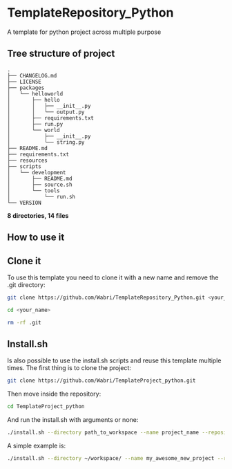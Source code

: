 # TemplateRepository_Python
A template for python project across multiple purpose

## Tree structure of project

```Tree
.
├── CHANGELOG.md
├── LICENSE
├── packages
│   └── helloworld
│       ├── hello
│       │   ├── __init__.py
│       │   └── output.py
│       ├── requirements.txt
│       ├── run.py
│       └── world
│           ├── __init__.py
│           └── string.py
├── README.md
├── requirements.txt
├── resources
├── scripts
│   └── development
│       ├── README.md
│       ├── source.sh
│       └── tools
│           └── run.sh
└── VERSION
```

**8 directories, 14 files**

## How to use it

## Clone it

To use this template you need to clone it with a new name and remove the .git directory:

```Bash
git clone https://github.com/Wabri/TemplateRepository_Python.git <your_name>

cd <your_name>

rm -rf .git
```

## Install.sh

Is also possible to use the install.sh scripts and reuse this template multiple times.
The first thing is to clone the project:

```bash
git clone https://github.com/Wabri/TemplateProject_python.git
```

Then move inside the repository:

```Bash
cd TemplateProject_python
```

And run the install.sh with arguments or none:

```Bash
./install.sh --directory path_to_workspace --name project_name --repository https://github.com/github_name/repository_name.git
```

A simple example is:

```Bash
./install.sh --directory ~/workspace/ --name my_awesome_new_project --repository https://github.com/wabri/AwesomePythonProject.git
```

